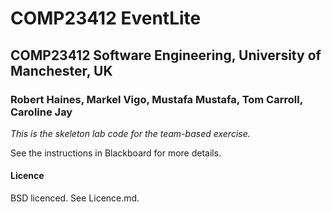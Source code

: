 # COMP23412 EventLite
## COMP23412 Software Engineering, University of Manchester, UK
### Robert Haines, Markel Vigo, Mustafa Mustafa, Tom Carroll, Caroline Jay

*This is the skeleton lab code for the team-based exercise.*

See the instructions in Blackboard for more details.

#### Licence

BSD licenced. See Licence.md.
